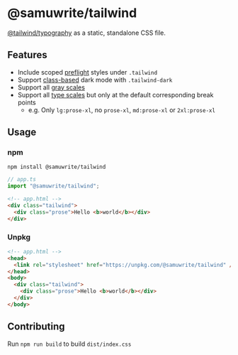 # @samuwrite/tailwind

[@tailwind/typography](https://tailwindcss.com/docs/typography-plugin)
as a static, standalone CSS file.

## Features

- Include scoped [preflight](https://tailwindcss.com/docs/preflight) styles
  under `.tailwind`
- Support
  [class-based](https://tailwindcss.com/docs/dark-mode#toggling-dark-mode-manually)
  dark mode with `.tailwind-dark`
- Support all
  [gray scales](https://tailwindcss.com/docs/typography-plugin#choosing-a-gray-scale)
- Support all
  [type scales](https://tailwindcss.com/docs/typography-plugin#applying-a-type-scale)
  but only at the default corresponding break points
  - e.g. Only `lg:prose-xl`, no `prose-xl`, `md:prose-xl` or `2xl:prose-xl`

## Usage

### npm

```
npm install @samuwrite/tailwind
```

```ts
// app.ts
import "@samuwrite/tailwind";
```

```html
<!-- app.html -->
<div class="tailwind">
  <div class="prose">Hello <b>world</b></div>
</div>
```

### Unpkg

```html
<!-- app.html -->
<head>
  <link rel="stylesheet" href="https://unpkg.com/@samuwrite/tailwind" />
</head>
<body>
  <div class="tailwind">
    <div class="prose">Hello <b>world</b></div>
  </div>
</body>
```

## Contributing

Run `npm run build` to build `dist/index.css`
